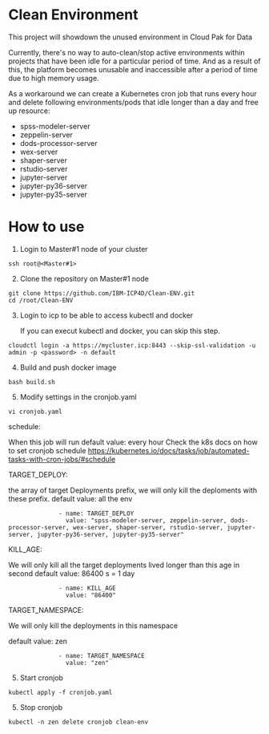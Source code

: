 # Clean Environment
This project will showdown the unused environment in Cloud Pak for Data

Currently, there's no way to auto-clean/stop active environments within projects that have been idle for a particular period of time. And as a result of this, the platform becomes unusable and inaccessible after a period of time due to high memory usage.
 
As a workaround we can create a Kubernetes cron job that runs every hour and delete following environments/pods that idle longer than a day and free up resource:
 
- spss-modeler-server 
- zeppelin-server 
- dods-processor-server 
- wex-server 
- shaper-server 
- rstudio-server 
- jupyter-server 
- jupyter-py36-server 
- jupyter-py35-server



# How to use

1. Login to Master#1 node of your cluster
```
ssh root@<Master#1>
```
2. Clone the repository on Master#1 node 
```
git clone https://github.com/IBM-ICP4D/Clean-ENV.git
cd /root/Clean-ENV
```
3. Login to icp to be able to access kubectl and docker

   If you can execut kubectl and docker, you can skip this step.
```
cloudctl login -a https://mycluster.icp:8443 --skip-ssl-validation -u admin -p <password> -n default
```
4. Build and push docker image
```
bash build.sh
```
5. Modify settings in the cronjob.yaml
```
vi cronjob.yaml
```

schedule: 

When this job will run
default value: every hour
Check the k8s docs on how to set cronjob schedule
https://kubernetes.io/docs/tasks/job/automated-tasks-with-cron-jobs/#schedule

TARGET_DEPLOY: 

the array of target Deployments prefix, we will only kill the deploments with these prefix.
default value: all the env
```
              - name: TARGET_DEPLOY
                value: "spss-modeler-server, zeppelin-server, dods-processor-server, wex-server, shaper-server, rstudio-server, jupyter-server, jupyter-py36-server, jupyter-py35-server"
```


KILL_AGE: 

We will only kill all the target deployments lived longer than this age in second
default value: 86400 s = 1 day
```
              - name: KILL_AGE
                value: "86400"
```

TARGET_NAMESPACE:

We will only kill the deployments in this namespace

default value: zen

```
              - name: TARGET_NAMESPACE
                value: "zen"
```

5. Start cronjob
```
kubectl apply -f cronjob.yaml
```

5. Stop cronjob
```
kubectl -n zen delete cronjob clean-env
```
